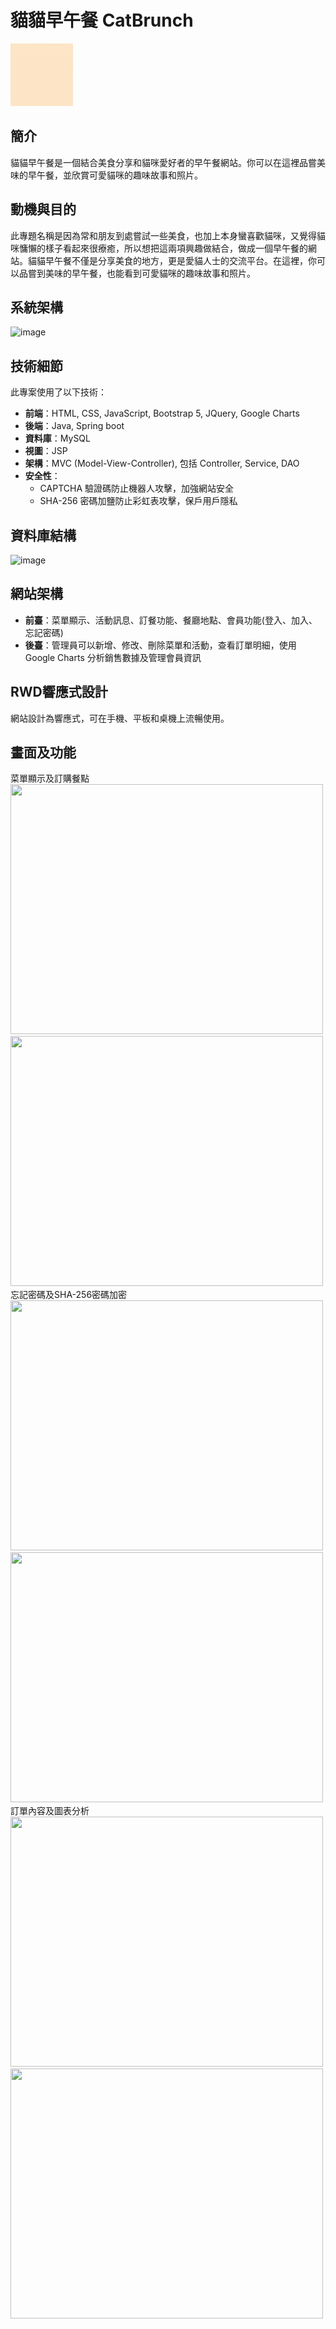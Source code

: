 # 貓貓早午餐 CatBrunch

<img src="https://raw.githubusercontent.com/Ryanfood/Catbrunch/master/src/main/resources/static/img/Logo/Logo.gif" alt="CatBrunch Logo" width="100" height="100">

## 簡介
貓貓早午餐是一個結合美食分享和貓咪愛好者的早午餐網站。你可以在這裡品嘗美味的早午餐，並欣賞可愛貓咪的趣味故事和照片。

## 動機與目的
此專題名稱是因為常和朋友到處嘗試一些美食，也加上本身蠻喜歡貓咪，又覺得貓咪慵懶的樣子看起來很療癒，所以想把這兩項興趣做結合，做成一個早午餐的網站。貓貓早午餐不僅是分享美食的地方，更是愛貓人士的交流平台。在這裡，你可以品嘗到美味的早午餐，也能看到可愛貓咪的趣味故事和照片。

## 系統架構
![image](https://github.com/Ryanfood/Catbrunch/assets/163374121/8bce8ff9-8103-4dfb-8f75-d93828313bd3)


## 技術細節
此專案使用了以下技術：
- **前端**：HTML, CSS, JavaScript, Bootstrap 5, JQuery, Google Charts
- **後端**：Java, Spring boot
- **資料庫**：MySQL
- **視圖**：JSP
- **架構**：MVC (Model-View-Controller), 包括 Controller, Service, DAO
- **安全性**：
  - CAPTCHA 驗證碼防止機器人攻擊，加強網站安全
  - SHA-256 密碼加鹽防止彩虹表攻擊，保戶用戶隱私

## 資料庫結構
![image](https://github.com/Ryanfood/Catbrunch/assets/163374121/1ddcbb28-0907-4a64-9082-fac226b1637a)


## 網站架構
- **前臺**：菜單顯示、活動訊息、訂餐功能、餐廳地點、會員功能(登入、加入、忘記密碼)
- **後臺**：管理員可以新增、修改、刪除菜單和活動，查看訂單明細，使用 Google Charts 分析銷售數據及管理會員資訊

## RWD響應式設計
網站設計為響應式，可在手機、平板和桌機上流暢使用。

## 畫面及功能
菜單顯示及訂購餐點<br>
<img src="https://github.com/Ryanfood/Catbrunch/assets/163374121/56e48825-6577-4100-9717-154281dc0e6a" width="500" height="400">
<img src="https://github.com/Ryanfood/Catbrunch/assets/163374121/e089d2ed-e9c8-4022-85a8-43391856febf" width="500" height="400">
<br>
忘記密碼及SHA-256密碼加密<br>
<img src="https://github.com/Ryanfood/Catbrunch/assets/163374121/0af78210-7ab4-4abc-a763-a76b39818e91" width="500" height="400">
<img src="https://github.com/Ryanfood/Catbrunch/assets/163374121/556deb80-d090-49ed-b341-06cde971ee4a" width="500" height="400">
<br>
訂單內容及圖表分析<br>
<img src="https://github.com/Ryanfood/Catbrunch/assets/163374121/f9af80b0-2b55-4ab6-b442-f5db513423a3" width="500" height="400">
<img src="https://github.com/Ryanfood/Catbrunch/assets/163374121/320160a7-0189-4397-9b43-9b03c8536337" width="500" height="400">
<br>










